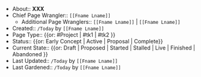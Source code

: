 - About:: __XXX__
- Chief Page Wrangler:: `[[Fname Lname]]`
    - Additional Page Wranglers:: `[[Fname Lname]]` | `[[Fname Lname]]`
- Created:: `/Today` by `[[Fname Lname]]`
- Page Type:: {{or: #Project | #tk1 | #tk2 }}
- Status:: {{or: Early Concept | Active | Proposal | Complete}}
- Current State:: {{or: Draft | Proposed | Started | Stalled | Live | Finished | Abandoned }}
- Last Updated:: `/Today` by `[[Fname Lname]]`
- Last Gardened:: `/Today` by `[[Fname Lname]]`
